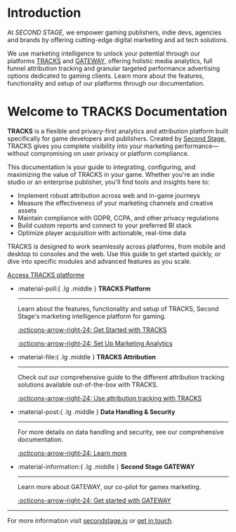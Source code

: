 # Introduction

At *SECOND STAGE*, we empower gaming publishers, indie devs, agencies and brands by offering cutting-edge digital marketing and ad tech solutions.

We use marketing intelligence to unlock your potential through our platforms [TRACKS](https://tracks.secondstage.io) and [GATEWAY](https://secondstage.io/gateway/), offering holistic media analytics, full funnel attribution tracking and granular targeted performance advertising options dedicated to gaming clients. Learn more about the features, functionality and setup of our platforms through our documentation.

<!-- Hero Section -->

<div class="hero">
 <h1>Welcome to TRACKS Documentation</h1>

  <p><strong>TRACKS</strong> is a flexible and privacy-first analytics and attribution platform built specifically for game developers and publishers. Created by 
    <a href="https://secondsrage.io/tracks" target="_blank" rel="noopener">Second Stage</a>, TRACKS gives you complete visibility into your marketing performance—
    without compromising on user privacy or platform compliance.
  </p>

  <p>This documentation is your guide to integrating, configuring, and maximizing the value of TRACKS in your game. Whether you're an indie studio or an enterprise 
    publisher, you'll find tools and insights here to:
  </p>

  <ul>
    <li>Implement robust attribution across web and in-game journeys</li>
    <li>Measure the effectiveness of your marketing channels and creative assets</li>
    <li>Maintain compliance with GDPR, CCPA, and other privacy regulations</li>
    <li>Build custom reports and connect to your preferred BI stack</li>
    <li>Optimize player acquisition with actionable, real-time data</li>
  </ul>

  <p>TRACKS is designed to work seamlessly across platforms, from mobile and desktop to consoles and the web. Use this guide to get started quickly, or dive into 
    specific modules and advanced features as you scale.
  </p>
    <a href="https://tracks.secondstage.io/" class="cta-button">Access TRACKS platforme</a>
</div>

<!-- Features Grid -->

<div class="grid cards" markdown>

-   :material-poll:{ .lg .middle } __TRACKS Platform__

    ---

    Learn about the features, functionality and setup of TRACKS, Second Stage's marketing intelligence platform for gaming.

    [:octicons-arrow-right-24: Get Started with TRACKS](/tracks/overview/)
    
    [:octicons-arrow-right-24: Set Up Marketing Analytics](/tracks/marketing-analytics/)

-   :material-file:{ .lg .middle } __TRACKS Attribution__

    ---

    Check out our comprehensive guide to the different attribution tracking solutions available out-of-the-box with TRACKS.

    [:octicons-arrow-right-24: Use attribution tracking with TRACKS](/tracks/attribution-tracking/)

-   :material-post:{ .lg .middle } __Data Handling & Security__

    ---

    For more details on data handling and security, see our comprehensive documentation.

    [:octicons-arrow-right-24: Learn more](/tracks/data-security/)


-   :material-information:{ .lg .middle } __Second Stage GATEWAY__

    ---

    Learn more about GATEWAY, our co-pilot for games marketing.

    [:octicons-arrow-right-24: Get started with GATEWAY](https://secondstage.io/gateway)

</div>

---

For more information visit [secondstage.io](https://secondstage.io) or [get in touch](https://secondstage.io/contact/).
